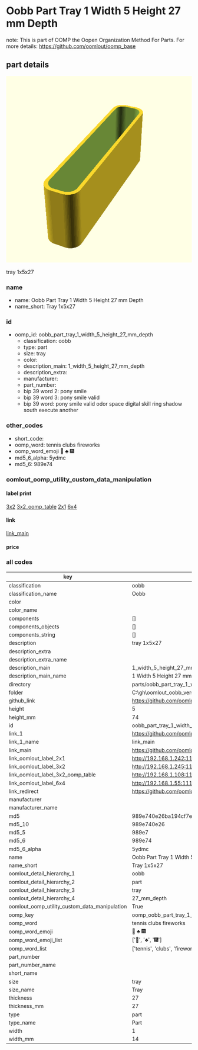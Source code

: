 # Oobb Part Tray 1 Width 5 Height 27 mm Depth  

note: This is part of OOMP the Oopen Organization Method For Parts. For more details: https://github.com/oomlout/oomp_base

##  part details
  

[![](3dpr.png)](3dpr.png)

tray 1x5x27



### name
* name: Oobb Part Tray 1 Width 5 Height 27 mm Depth
* name_short: Tray 1x5x27 
### id
* oomp_id: oobb_part_tray_1_width_5_height_27_mm_depth
  * classification: oobb
  * type: part
  * size: tray
  * color: 
  * description_main: 1_width_5_height_27_mm_depth
  * description_extra: 
  * manufacturer: 
  * part_number: 
  * bip 39 word 2: pony smile
  * bip 39 word 3: pony smile valid
  * bip 39 word: pony smile valid odor space digital skill ring shadow south execute another

### other_codes
* short_code: 
* oomp_word: tennis clubs fireworks
* oomp_word_emoji :tennis: :clubs: :fireworks:
* md5_6_alpha: 5ydmc
* md5_6: 989e74






### oomlout_oomp_utility_custom_data_manipulation
#### label print
[3x2](http://192.168.1.245:1112/?label=oomp%205ydmc)
[3x2_oomp_table](http://192.168.1.108:1112/?label=oomp%205ydmc)
[2x1](http://192.168.1.242:1112/?label=oomp%205ydmc)
[6x4](http://192.168.1.55:1112/?label=oomp%205ydmc)    

#### link

[link_main](https://github.com/oomlout/oomlout_oobb_version_4_generated_parts/tree/main/navigation_oomp/oobb/part/tray/1_width_5_height_27_mm_depth/part)                              

#### price







### all codes 
| key | value |  
| --- | --- |  
| classification | oobb |  
| classification_name | Oobb |  
| color |  |  
| color_name |  |  
| components | [] |  
| components_objects | [] |  
| components_string | [] |  
| description | tray 1x5x27 |  
| description_extra |  |  
| description_extra_name |  |  
| description_main | 1_width_5_height_27_mm_depth |  
| description_main_name | 1 Width 5 Height 27 mm Depth |  
| directory | parts/oobb_part_tray_1_width_5_height_27_mm_depth |  
| folder | C:\gh\oomlout_oobb_version_4_generated_parts\parts\oobb_part_tray_1_width_5_height_27_mm_depth |  
| github_link | https://github.com/oomlout/oomlout_oomp_part_src/tree/main/parts/oobb_part_tray_1_width_5_height_27_mm_depth |  
| height | 5 |  
| height_mm | 74 |  
| id | oobb_part_tray_1_width_5_height_27_mm_depth |  
| link_1 | https://github.com/oomlout/oomlout_oobb_version_4_generated_parts/tree/main/navigation_oomp/oobb/part/tray/1_width_5_height_27_mm_depth/part |  
| link_1_name | link_main |  
| link_main | https://github.com/oomlout/oomlout_oobb_version_4_generated_parts/tree/main/navigation_oomp/oobb/part/tray/1_width_5_height_27_mm_depth/part |  
| link_oomlout_label_2x1 | http://192.168.1.242:1112/?label=oomp%205ydmc |  
| link_oomlout_label_3x2 | http://192.168.1.245:1112/?label=oomp%205ydmc |  
| link_oomlout_label_3x2_oomp_table | http://192.168.1.108:1112/?label=oomp%205ydmc |  
| link_oomlout_label_6x4 | http://192.168.1.55:1112/?label=oomp%205ydmc |  
| link_redirect | https://github.com/oomlout/oomlout_oobb_version_4_generated_parts/tree/main/parts/oobb_tray_01_05_27 |  
| manufacturer |  |  
| manufacturer_name |  |  
| md5 | 989e740e26ba194cf7e82993e1b32d3f |  
| md5_10 | 989e740e26 |  
| md5_5 | 989e7 |  
| md5_6 | 989e74 |  
| md5_6_alpha | 5ydmc |  
| name | Oobb Part Tray 1 Width 5 Height 27 mm Depth |  
| name_short | Tray 1x5x27  |  
| oomlout_detail_hierarchy_1 | oobb |  
| oomlout_detail_hierarchy_2 | part |  
| oomlout_detail_hierarchy_3 | tray |  
| oomlout_detail_hierarchy_4 | 27_mm_depth |  
| oomlout_oomp_utility_custom_data_manipulation | True |  
| oomp_key | oomp_oobb_part_tray_1_width_5_height_27_mm_depth |  
| oomp_word | tennis clubs fireworks |  
| oomp_word_emoji | :tennis: :clubs: :fireworks: |  
| oomp_word_emoji_list | [':tennis:', ':clubs:', ':fireworks:'] |  
| oomp_word_list | ['tennis', 'clubs', 'fireworks'] |  
| part_number |  |  
| part_number_name |  |  
| short_name |  |  
| size | tray |  
| size_name | Tray |  
| thickness | 27 |  
| thickness_mm | 27 |  
| type | part |  
| type_name | Part |  
| width | 1 |  
| width_mm | 14 |  
